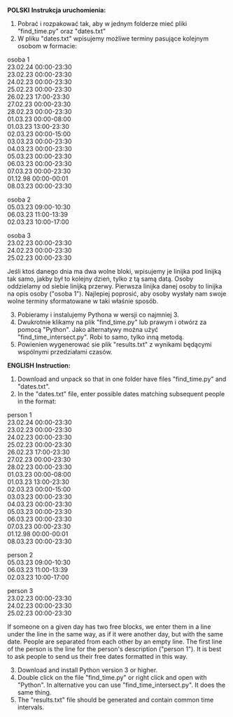 <b>POLSKI</b>
<b>Instrukcja uruchomienia:</b>
1. Pobrać i rozpakować tak, aby w jednym folderze mieć pliki "find_time.py" oraz "dates.txt"
2. W pliku "dates.txt" wpisujemy możliwe terminy pasujące kolejnym osobom w formacie:

osoba 1<br>
23.02.24 00:00-23:30<br>
23.02.23 00:00-23:30<br>
24.02.23 00:00-23:30<br>
25.02.23 00:00-23:30<br>
26.02.23 17:00-23:30<br>
27.02.23 00:00-23:30<br>
28.02.23 00:00-23:30<br>
01.03.23 00:00-08:00<br>
01.03.23 13:00-23:30<br>
02.03.23 00:00-15:00<br>
03.03.23 00:00-23:30<br>
04.03.23 00:00-23:30<br>
05.03.23 00:00-23:30<br>
06.03.23 00:00-23:30<br>
07.03.23 00:00-23:30<br>
01.12.98 00:00-00:01<br>
08.03.23 00:00-23:30<br>

osoba 2<br>
05.03.23 09:00-10:30<br>
06.03.23 11:00-13:39<br>
02.03.23 10:00-17:00<br>

osoba 3<br>
23.02.23 00:00-23:30<br>
24.02.23 00:00-23:30<br>
25.02.23 00:00-23:30<br>

Jeśli ktoś danego dnia ma dwa wolne bloki, wpisujemy je linijka pod linijką tak samo, jakby był to kolejny dzień, tylko z tą samą datą. Osoby oddzielamy od siebie linijką przerwy. Pierwsza linijka danej osoby to linijka na opis osoby ("osoba 1"). Najlepiej poprosić, aby osoby wysłały nam swoje wolne terminy sformatowane w taki właśnie sposób.

3. Pobieramy i instalujemy Pythona w wersji co najmniej 3.
4. Dwukrotnie klikamy na plik "find_time.py" lub prawym i otwórz za pomocą "Python". Jako alternatywy można użyć "find_time_intersect.py". Robi to samo, tylko inną metodą.
5. Powienien wygenerować sie plik "results.txt" z wynikami będącymi wspólnymi przedziałami czasów.

<b>ENGLISH</b>
<b>Instruction:</b>
1. Download and unpack so that in one folder have files "find_time.py" and "dates.txt".
2. In the "dates.txt" file, enter possible dates matching subsequent people in the format:

person 1<br>
23.02.24 00:00-23:30<br>
23.02.23 00:00-23:30<br>
24.02.23 00:00-23:30<br>
25.02.23 00:00-23:30<br>
26.02.23 17:00-23:30<br>
27.02.23 00:00-23:30<br>
28.02.23 00:00-23:30<br>
01.03.23 00:00-08:00<br>
01.03.23 13:00-23:30<br>
02.03.23 00:00-15:00<br>
03.03.23 00:00-23:30<br>
04.03.23 00:00-23:30<br>
05.03.23 00:00-23:30<br>
06.03.23 00:00-23:30<br>
07.03.23 00:00-23:30<br>
01.12.98 00:00-00:01<br>
08.03.23 00:00-23:30<br>

person 2<br>
05.03.23 09:00-10:30<br>
06.03.23 11:00-13:39<br>
02.03.23 10:00-17:00<br>

person 3<br>
23.02.23 00:00-23:30<br>
24.02.23 00:00-23:30<br>
25.02.23 00:00-23:30<br>

If someone on a given day has two free blocks, we enter them in a line under the line in the same way, as if it were another day, but with the same date. People are separated from each other by an empty line. The first line of the person is the line for the person's description ("person 1"). It is best to ask people to send us their free dates formatted in this way.

3. Download and install Python version 3 or higher.
4. Double click on the file "find_time.py" or right click and open with "Python". In alternative you can use "find_time_intersect.py". It does the same thing.
5. The "results.txt" file should be generated and contain common time intervals.